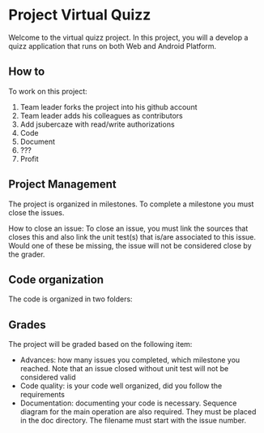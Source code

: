 # Project Virtual Quizz

Welcome to the virtual quizz project. In this project, you will a develop a quizz application that runs on both Web and Android Platform.

## How to

To work on this project:
 1. Team leader forks the project into his github account
 2. Team leader adds his colleagues as contributors
 3. Add jsubercaze with read/write authorizations
 4. Code 
 5. Document
 6. ???
 7. Profit

## Project Management

The project is organized in milestones. To complete a milestone you must close the issues.

How to close an issue:
To close an issue, you must link the sources that closes this and also link the unit test(s) that is/are associated to this issue. Would one of these be missing, the issue will not be considered close by the grader.


## Code organization

The code is organized in two folders:

## Grades

The project will be graded based on the following item:
 * Advances: how many issues you completed, which milestone you reached. Note that an issue closed without unit test will not be considered valid
 * Code quality: is your code well organized, did you follow the requirements
 * Documentation: documenting your code is necessary. Sequence diagram for the main operation are also required. They must be placed in the doc directory. The filename must start with the issue number.
